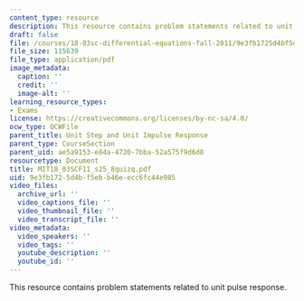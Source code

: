 ```yaml
---
content_type: resource
description: This resource contains problem statements related to unit pulse response.
draft: false
file: /courses/18-03sc-differential-equations-fall-2011/9e3fb1725d4bf5ebb46eecc6fc44e985_MIT18_03SCF11_s25_8quizq.pdf
file_size: 115639
file_type: application/pdf
image_metadata:
  caption: ''
  credit: ''
  image-alt: ''
learning_resource_types:
- Exams
license: https://creativecommons.org/licenses/by-nc-sa/4.0/
ocw_type: OCWFile
parent_title: Unit Step and Unit Impulse Response
parent_type: CourseSection
parent_uid: ae5a9153-e84a-4720-7bba-52a575f9d6d8
resourcetype: Document
title: MIT18_03SCF11_s25_8quizq.pdf
uid: 9e3fb172-5d4b-f5eb-b46e-ecc6fc44e985
video_files:
  archive_url: ''
  video_captions_file: ''
  video_thumbnail_file: ''
  video_transcript_file: ''
video_metadata:
  video_speakers: ''
  video_tags: ''
  youtube_description: ''
  youtube_id: ''
---
```

This resource contains problem statements related to unit pulse response.